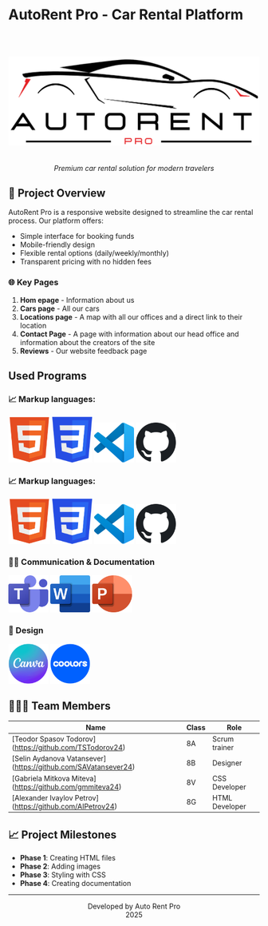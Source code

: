 # AutoRent Pro - Car Rental Platform
 <br>
  <br>
<p align="center">
  <img src="media/pictures/logo/AutoRent Pro-black.png" alt="AutoRent Pro logo" width="800">
  <br>
     <br>
     <br>
  <em>Premium car rental solution for modern travelers</em>
</p>

## 🌟 Project Overview
AutoRent Pro is a responsive website designed to streamline the car rental process. Our platform offers:

- Simple interface for booking funds
- Mobile-friendly design
- Flexible rental options (daily/weekly/monthly)
- Transparent pricing with no hidden fees

### 🌐 Key Pages
1. **Hom epage** - Information about us
2. **Cars page** - All our cars
3. **Locations page** - А map with all our offices and a direct link to their location
4. **Contact Page** - A page with information about our head office and information about the creators of the site
5. **Reviews** - Our website feedback page

## Used Programs

### 📈 Markup languages:
<p align="left">
  <img src="media/pictures/used/htmlLogo.png" width="84" title="HTML5">
  <img src="media/pictures/used/cssLogo.png" width="80" title="CSS3">
  <img src="media/pictures/used/VisualStudioCodeLogo.png" width="80" title="VS Code">
  <img src="media/pictures/used/GitHubLogo.png" width="80" title="GitHub">
</p>

### 📈 Markup languages:
<p align="left">
  <img src="media/pictures/used/htmlLogo.png" width="84" title="HTML5">
  <img src="media/pictures/used/cssLogo.png" width="80" title="CSS3">
  <img src="media/pictures/used/VisualStudioCodeLogo.png" width="80" title="VS Code">
  <img src="media/pictures/used/GitHubLogo.png" width="80" title="GitHub">
</p>

### 💬📝 Communication & Documentation
<p align="left">
  <img src="media/pictures/used/TeamsLogo.png" width="80" title="Microsoft Teams">
  <img src="media/pictures/used/WordLogo.png" width="80" title="Microsoft Word">
  <img src="media/pictures/used/PowerPointLogo.png" width="80" title="PowerPoint">
</p>

### 🎨 Design
<p align="left">
  <img src="media/pictures/used/CanvaLogo.png" width="80" title="Canva">
    <img src="media/pictures/used/coolors.logo.png" width="80" title="coolors">
</p>

## 👨🏻‍💻 Team Members

| Name          | Class | Role               |
|---------------|-------|--------------------|
| [Teodor Spasov Todorov]   (https://github.com/TSTodorov24)|8A| Scrum trainer |
| [Selin Aydanova Vatansever] (https://github.com/SAVatansever24) |8B| Designer    |
| [Gabriela Mitkova Miteva] (https://github.com/gmmiteva24)|8V|  CSS Developer   |
| [Alexander Ivaylov Petrov] (https://github.com/AIPetrov24)  |8G| HTML Developer  |

## 📈 Project Milestones
- **Phase 1**:  Creating HTML files
- **Phase 2**:  Adding images
- **Phase 3**:  Styling with CSS
- **Phase 4**:  Creating documentation


---
<p align="center">
  Developed by Auto Rent Pro <br>
   2025
</p>
